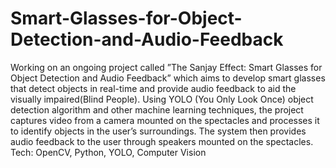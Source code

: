 # Smart-Glasses-for-Object-Detection-and-Audio-Feedback

Working on an ongoing project called ”The Sanjay Effect:
Smart Glasses for Object Detection and Audio Feedback” which aims to develop smart glasses that detect objects in real-time and
provide audio feedback to aid the visually impaired(Blind People). Using YOLO (You Only Look Once) object detection algorithm
and other machine learning techniques, the project captures video from a camera mounted on the spectacles and processes it to
identify objects in the user’s surroundings. The system then provides audio feedback to the user through speakers mounted on the
spectacles.
Tech: OpenCV, Python, YOLO, Computer Vision
